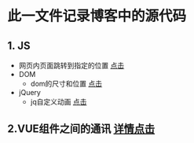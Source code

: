 # 此一文件记录博客中的源代码
## 1. JS
+ 网页内页面跳转到指定的位置 [点击](https://blog.csdn.net/youhebuke225/article/details/106327550)
+ DOM
    + dom的尺寸和位置 [点击](https://blog.csdn.net/youhebuke225/article/details/106332847)
+ jQuery
    + jq自定义动画 [点击](https://blog.csdn.net/youhebuke225/article/details/106329205)
## 2.VUE组件之间的通讯 [详情点击](https://blog.csdn.net/youhebuke225/article/details/106308417)
